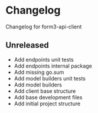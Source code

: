 # Changelog
Changelog for form3-api-client

## Unreleased
- Add endpoints unit tests
- Add endpoints internal package
- Add missing go.sum
- Add model builders unit tests
- Add model builders
- Add client base structure
- Add base development files
- Add initial project structure